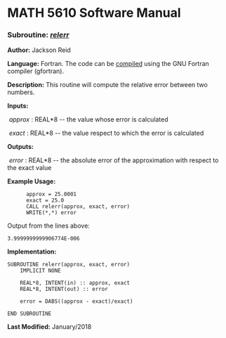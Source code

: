 # MATH 5610 Software Manual

### Subroutine: [_relerr_](../relerr.f90)

**Author:** Jackson Reid

**Language:** Fortran. The code can be [compiled](compilation.md) using the GNU Fortran compiler (gfortran).

**Description:** This routine will compute the relative error between two numbers.

**Inputs:** 

​        _approx_ : REAL*8 -- the value whose error is calculated

​	_exact_ : REAL*8 -- the value respect to which the error is calculated

**Outputs:** 

​	_error_ : REAL*8 -- the absolute error of the approximation with respect to the exact value

**Example Usage:** 

```
      approx = 25.0001
      exact = 25.0
      CALL relerr(approx, exact, error)
      WRITE(*,*) error
```
Output from the lines above:
```
3.9999999999906774E-006
```

**Implementation:**

```
SUBROUTINE relerr(approx, exact, error)
    IMPLICIT NONE

    REAL*8, INTENT(in) :: approx, exact
    REAL*8, INTENT(out) :: error

    error = DABS((approx - exact)/exact)

END SUBROUTINE
```

**Last Modified:** January/2018

